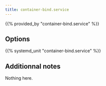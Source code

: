 ```yaml
---
title: container-bind.service
---
```


{{% provided_by "container-bind.service" %}}

## Options

{{% systemd_unit "container-bind.service" %}}

## Additionnal notes

Nothing here.